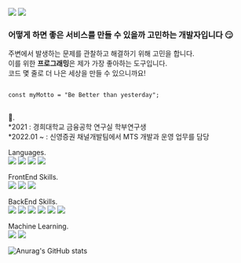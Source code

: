 <a href ="https://sieon-dev.tistory.com/"><img src="https://img.shields.io/badge/sieondev-000000?style=flat-square&logo=Tistory&logoColor=white"/></a>
<a href ="https://gmail.com/"><img src="https://img.shields.io/badge/Coolguysiun@gmail.com-EA4335?style=flat-square&logo=Gmail&logoColor=white"/></a>
  
  
### 어떻게 하면 좋은 서비스를 만들 수 있을까 고민하는 개발자입니다 😏

주변에서 발생하는 문제를 관찰하고 해결하기 위해 고민을 합니다.   
이를 위한 **프로그래밍**은 제가 가장 좋아하는 도구입니다.   
코드 몇 줄로 더 나은 세상을 만들 수 있으니까요!

<pre>
<code>
const myMotto = "Be Better than yesterday";
</code>
</pre>


🔭.  
*2021 : 경희대학교 금융공학 연구실 학부연구생  
*2022.01 ~ : 신영증권 채널개발팀에서 MTS 개발과 운영 업무를 담당 

Languages.   
<img src="https://img.shields.io/badge/Javascript-F7DF12?style=flat-square&logo=JavaScript&logoColor=white"/>
<img src="https://img.shields.io/badge/Python-3776AB?style=flat-square&logo=Python&logoColor=white"/>
<img src="https://img.shields.io/badge/Swift-F05138?style=flat-square&logo=Swift&logoColor=white"/>
<img src="https://img.shields.io/badge/TypeScript-3178C6?style=flat-square&logo=TypeScript&logoColor=white"/>

FrontEnd Skills.  
<img src="https://img.shields.io/badge/SpiderGen-FF0000?style=flat-square&logo=Spyder IDE&logoColor=white"/>
<img src="https://img.shields.io/badge/React-61DAFB?style=flat-square&logo=React&logoColor=white"/>
<img src="https://img.shields.io/badge/jQuery-0769AD?style=flat-square&logo=jQuery&logoColor=white"/>

BackEnd Skills.  
<img src="https://img.shields.io/badge/Django-092E20?style=flat-square&logo=Django&logoColor=white"/>
<img src="https://img.shields.io/badge/Node.js-339933?style=flat-square&logo=Node.js&logoColor=white"/>
<img src="https://img.shields.io/badge/Ubuntu-E95420?style=flat-square&logo=Ubuntu&logoColor=white"/>
<img src="https://img.shields.io/badge/Apache-D22128?style=flat-square&logo=Apache&logoColor=white"/>
<img src="https://img.shields.io/badge/MySQL-4479A1?style=flat-square&logo=MySQL&logoColor=white"/>
<img src="https://img.shields.io/badge/Oracle-F80000?style=flat-square&logo=Oracle&logoColor=white"/>

Machine Learning.  
<img src="https://img.shields.io/badge/Keras-D00000?style=flat-square&logo=Keras&logoColor=white"/>
<img src="https://img.shields.io/badge/TensorFlow-FF6F00?style=flat-square&logo=TensorFlow&logoColor=white"/>


![Anurag's GitHub stats](https://github-readme-stats.vercel.app/api?username=Shinsieon&show_icons=true&theme=dark)
